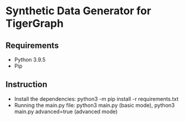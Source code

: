 # Synthetic Data Generator for TigerGraph
## Requirements
- Python 3.9.5
- Pip
## Instruction
- Install the dependencies: python3 -m pip install -r requirements.txt
- Running the main.py file: python3 main.py (basic mode), python3 main.py advanced=true (advanced mode)
